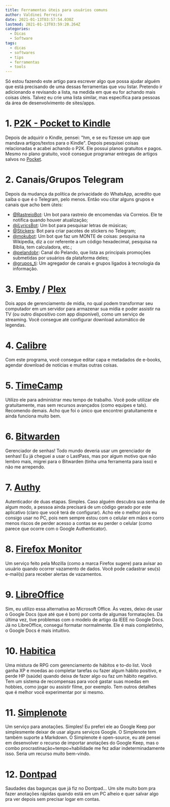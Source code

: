 ```yaml
---
title: Ferramentas úteis para usuários comuns
author: Valdinei Ferreira
date: 2021-01-13T03:57:54.030Z
lastmod: 2021-01-13T03:59:20.264Z
categories:
  - Dicas
  - Software
tags:
  - dicas
  - softwares
  - tips
  - ferramentas
  - tools
---
```

Só estou fazendo este artigo para escrever algo que possa ajudar alguém que está precisando de uma dessas ferramentas que vou listar. Pretendo ir adicionando e revisando a lista, na medida em que eu for achando mais coisas úteis. Talvez eu crie uma lista similar, mas específica para pessoas da área de desenvolvimento de sites/apps.

# 1. [P2K - Pocket to Kindle](https://p2k.co)
Depois de adquirir o Kindle, pensei: "hm, e se eu fizesse um app que mandava artigos/textos para o Kindle". Depois pesquisei coisas relacionadas e acabei achando o P2K.
Ele possui planos gratuitos e pagos. Mesmo no plano gratuito, você consegue programar entregas de artigos salvos no [Pocket](https://getpocket.com).

# 2. Canais/Grupos Telegram
Depois da mudança da política de privacidade do WhatsApp, acredito que saiba o que é o Telegram, pelo menos. Então vou citar alguns grupos e canais que acho bem úteis:
- [@RastreioBot](https://t.me/RastreioBot): Um bot para rastreio de encomendas via Correios. Ele te notifica quando houver atualização;
- [@iLyricsBot](https://t.me/iLyricsBot): Um bot para pesquisar letras de músicas;
- [@Stickers](https://t.me/Stickers): Bot para criar pacotes de stickers no Telegram;
- [@mokubot](https://t.me/mokubot): Um bot que faz um MONTE de coisas: pesquisa na Wikipedia, diz a cor referente a um código hexadecimal, pesquisa na Bíblia, tem calculadora, etc.;
- [@pelandobr](https://t.me/pelandobr): Canal do Pelando, que lista as principais promoções submetidas por usuários da plataforma deles;
- [@grupos_ti](https://t.me/grupos_ti): Um agregador de canais e grupos ligados à tecnologia da informação.

# 3. [Emby](https://emby.media) / [Plex](https://www.plex.tv)
Dois apps de gerenciamento de mídia, no qual podem transformar seu computador em um servidor para armazenar sua mídia e poder assistir na TV (ou outro dispositivo com app disponível), como um serviço de streaming. Você consegue até configurar download automático de legendas.

# 4. [Calibre](https://calibre-ebook.com)
Com este programa, você consegue editar capa e metadados de e-books, agendar download de notícias e muitas outras coisas.

# 5. [TimeCamp](https://www.timecamp.com)
Utilizo ele para administrar meu tempo de trabalho. Você pode utilizar ele gratuitamente, mas sem recursos avançados (como equipes e tals). Recomendo demais. Acho que foi o único que encontrei gratuitamente e ainda funciona muito bem.

# 6. [Bitwarden](https://bitwarden.com)
Gerenciador de senhas! Todo mundo deveria usar um gerenciador de senhas! Eu já cheguei a usar o LastPass, mas por algum motivo que não lembro mais, migrei para o Bitwarden (tinha uma ferramenta para isso) e não me arrependo.

# 7. [Authy](https://authy.com)
Autenticador de duas etapas. Simples. Caso alguém descubra sua senha de algum modo, a pessoa ainda precisará de um código gerado por este aplicativo (claro que você terá de configurar).
Acho ele o melhor pois eu consigo usar no PC, pois nem sempre estou com o celular em mãos e corro menos riscos de perder acesso a contas se eu perder o celular (como parece que ocorre com o Google Authenticator).

# 8. [Firefox Monitor](https://monitor.firefox.com)
Um serviço feito pela Mozilla (como a marca Firefox sugere) para avisar ao usuário quando ocorrer vazamento de dados. Você pode cadastrar seu(s) e-mail(s) para receber alertas de vazamentos.

# 9. [LibreOffice](https://pt-br.libreoffice.org)
Sim, eu utilizo essa alternativa ao Microsoft Office. Às vezes, deixo de usar o Google Docs (que até que é bom) por conta de algumas formatações. Da última vez, tive problemas com o modelo de artigo da IEEE no Google Docs. Já no LibreOffice, consegui formatar normalmente. Ele é mais completinho, o Google Docs é mais intuitivo.

# 10. [Habitica](https://habitica.com)
Uma mistura de RPG com gerenciamento de hábitos e to-do list. Você ganha XP e moedas ao completar tarefas ou fazer algum hábito positivo, e perde HP (saúde) quando deixa de fazer algo ou faz um hábito negativo. Tem um sistema de recompensas para você gastar suas moedas em hobbies, como jogar ou assistir filme, por exemplo. Tem outros detalhes que é melhor você experimentar por si mesmo.

# 11. [Simplenote](https://simplenote.com)
Um serviço para anotações. Simples! Eu preferi ele ao Google Keep por simplesmente deixar de usar alguns serviços Google. O Simplenote tem também suporte a Markdown.
O Simplenote é open-source, eu até pensei em desenvolver o recurso de importar anotações do Google Keep, mas o combo procrastinação+tempo+habilidade me fez adiar indeterminadamente isso. Seria um recurso muito bem-vindo.

# 12. [Dontpad](http://dontpad.com)
Saudades das bagunças que já fiz no Dontpad... Um site muito bom pra fazer anotações rápidas quando está em um PC alheio e quer salvar algo pra ver depois sem precisar logar em contas.
